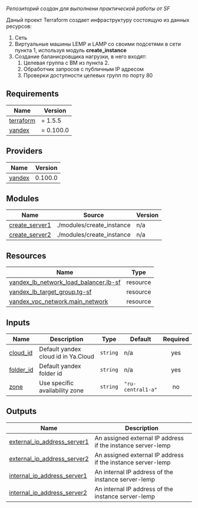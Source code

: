 *Репозиторий создан для выполнени практической работы от SF*

Даный проект Terraform создает инфраструктуру состоящую из данных ресурсов:
1. Сеть
2. Виртуальные машины LEMP и LAMP со своими подсетями в сети пункта 1, используя модуль **create_instance**
3. Создание баланисровщика нагрузки, в него входят:
    1. Целевая группа с ВМ из пункта 2.
    2. Обработчик запросов с публичным IP адресом
    3. Проверки доступности целевых групп по порту 80
    
## Requirements

| Name | Version |
|------|---------|
| <a name="requirement_terraform"></a> [terraform](#requirement\_terraform) | = 1.5.5 |
| <a name="requirement_yandex"></a> [yandex](#requirement\_yandex) | = 0.100.0 |

## Providers

| Name | Version |
|------|---------|
| <a name="provider_yandex"></a> [yandex](#provider\_yandex) | 0.100.0 |

## Modules

| Name | Source | Version |
|------|--------|---------|
| <a name="module_create_server1"></a> [create\_server1](#module\_create\_server1) | ./modules/create_instance | n/a |
| <a name="module_create_server2"></a> [create\_server2](#module\_create\_server2) | ./modules/create_instance | n/a |

## Resources

| Name | Type |
|------|------|
| [yandex_lb_network_load_balancer.lb-sf](https://registry.terraform.io/providers/yandex-cloud/yandex/0.100.0/docs/resources/lb_network_load_balancer) | resource |
| [yandex_lb_target_group.tg-sf](https://registry.terraform.io/providers/yandex-cloud/yandex/0.100.0/docs/resources/lb_target_group) | resource |
| [yandex_vpc_network.main_network](https://registry.terraform.io/providers/yandex-cloud/yandex/0.100.0/docs/resources/vpc_network) | resource |

## Inputs

| Name | Description | Type | Default | Required |
|------|-------------|------|---------|:--------:|
| <a name="input_cloud_id"></a> [cloud\_id](#input\_cloud\_id) | Default yandex cloud id in Ya.Cloud | `string` | n/a | yes |
| <a name="input_folder_id"></a> [folder\_id](#input\_folder\_id) | Default yandex folder id | `string` | n/a | yes |
| <a name="input_zone"></a> [zone](#input\_zone) | Use specific availability zone | `string` | `"ru-central1-a"` | no |

## Outputs

| Name | Description |
|------|-------------|
| <a name="output_external_ip_address_server1"></a> [external\_ip\_address\_server1](#output\_external\_ip\_address\_server1) | An assigned external IP address if the instance server-lemp |
| <a name="output_external_ip_address_server2"></a> [external\_ip\_address\_server2](#output\_external\_ip\_address\_server2) | An assigned external IP address if the instance server-lemp |
| <a name="output_internal_ip_address_server1"></a> [internal\_ip\_address\_server1](#output\_internal\_ip\_address\_server1) | An internal IP address of the instance server-lemp |
| <a name="output_internal_ip_address_server2"></a> [internal\_ip\_address\_server2](#output\_internal\_ip\_address\_server2) | An internal IP address of the instance server-lemp |
